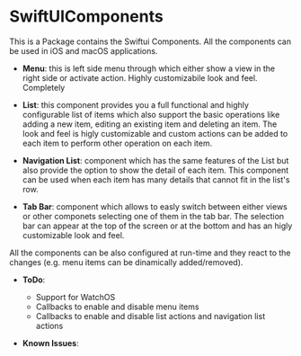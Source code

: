 # SwiftUIComponents

This is a Package contains the Swiftui Components. All the components can be used in iOS and macOS applications.

- **Menu**: this is left side menu through which either show a view in the right side or activate action. Highly customizabile look and feel. Completely 

- **List**: this component provides you a full functional and highly configurable list of items which also support the basic operations like adding a new item, editing an existing      item and deleting an item. The look and feel is higly customizable and custom actions can be added to each item to perform other operation on each item.

- **Navigation List**: component which has the same features of the List but also provide the option to show the detail of each item. This component can be used when each item has many details that cannot fit in the list's row.</li>

- **Tab Bar**: component which allows to easly switch between either views or other componets selecting one of them in the tab bar. The selection bar can appear at the top of the screen or at the bottom and has an higly customizable look and feel.

All the components can be also configured at run-time and they react to the changes (e.g. menu items can be dinamically added/removed).

- **ToDo**:

    - Support for WatchOS
    - Callbacks to enable and disable menu items
    - Callbacks to enable and disable list actions and navigation list actions

- **Known Issues**:
